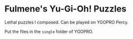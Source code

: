 # Fulmene's Yu-Gi-Oh! Puzzles

Lethal puzzles I composed. Can be played on YGOPRO Percy.

Put the files in the `single` folder of YGOPRO.
